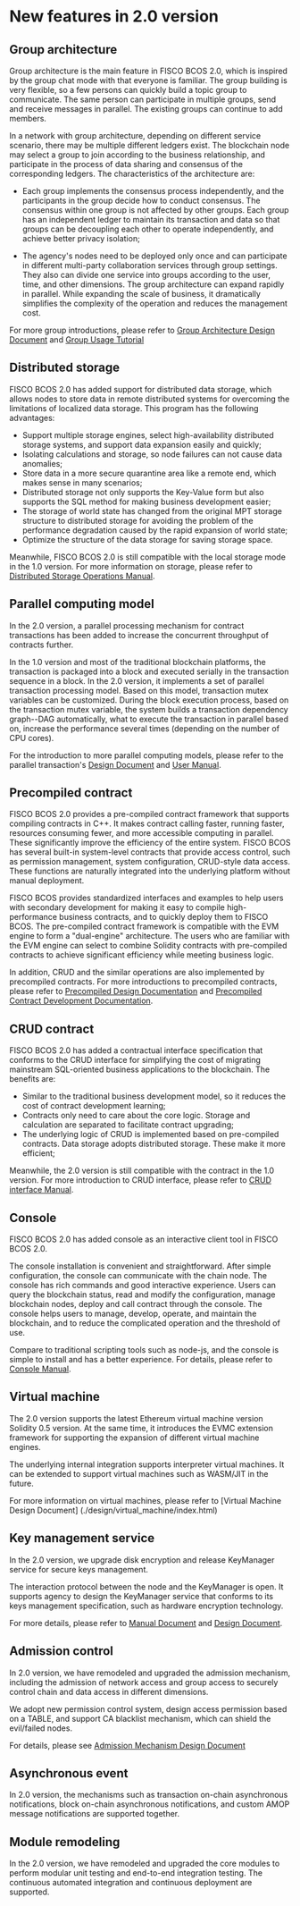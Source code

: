# New features in 2.0 version

## Group architecture

Group architecture is the main feature in FISCO BCOS 2.0, which is inspired by the group chat mode with that everyone is familiar. The group building is very flexible, so a few persons can quickly build a topic group to communicate. The same person can participate in multiple groups, send and receive messages in parallel. The existing groups can continue to add members.

In a network with group architecture, depending on different service scenario, there may be multiple different ledgers exist. The blockchain node may select a group to join according to the business relationship, and participate in the process of data sharing and consensus of the corresponding ledgers. The characteristics of the architecture are:

- Each group implements the consensus process independently, and the participants in the group decide how to conduct consensus. The consensus within one group is not affected by other groups. Each group has an independent ledger to maintain its transaction and data so that groups can be decoupling each other to operate independently, and achieve better privacy isolation;

- The agency's nodes need to be deployed only once and can participate in different multi-party collaboration services through group settings. They also can divide one service into groups according to the user, time, and other dimensions. The group architecture can expand rapidly in parallel. While expanding the scale of business, it dramatically simplifies the complexity of the operation and reduces the management cost.

For more group introductions, please refer to [Group Architecture Design Document](./design/architecture/group.md) and [Group Usage Tutorial](./manual/group_use_cases.md)

## Distributed storage

FISCO BCOS 2.0 has added support for distributed data storage, which allows nodes to store data in remote distributed systems for overcoming the limitations of localized data storage. This program has the following advantages:

- Support multiple storage engines, select high-availability distributed storage systems, and support data expansion easily and quickly;
- Isolating calculations and storage, so node failures can not cause data anomalies;
- Store data in a more secure quarantine area like a remote end, which makes sense in many scenarios;
- Distributed storage not only supports the Key-Value form but also supports the SQL method for making business development easier;
- The storage of world state has changed from the original MPT storage structure to distributed storage for avoiding the problem of the performance degradation caused by the rapid expansion of world state;
- Optimize the structure of the data storage for saving storage space.

Meanwhile, FISCO BCOS 2.0 is still compatible with the local storage mode in the 1.0 version. For more information on storage, please refer to [Distributed Storage Operations Manual](./manual/distributed_storage.md).

## Parallel computing model

In the 2.0 version, a parallel processing mechanism for contract transactions has been added to increase the concurrent throughput of contracts further.

In the 1.0 version and most of the traditional blockchain platforms, the transaction is packaged into a block and executed serially in the transaction sequence in a block.
In the 2.0 version, it implements a set of parallel transaction processing model. Based on this model, transaction mutex variables can be customized.
During the block execution process, based on the transaction mutex variable, the system builds a transaction dependency graph--DAG automatically, what to execute the transaction in parallel based on, increase the performance several times (depending on the number of CPU cores).

For the introduction to more parallel computing models, please refer to the parallel transaction's [Design Document](./Design/Parallel/dag.md) and [User Manual](./manual/transaction_parallel.md).

## Precompiled contract

FISCO BCOS 2.0 provides a pre-compiled contract framework that supports compiling contracts in C++. It makes contract calling faster,  running faster, resources consuming fewer, and more accessible computing in parallel. These significantly improve the efficiency of the entire system. FISCO BCOS has several built-in system-level contracts that provide access control, such as permission management, system configuration, CRUD-style data access. These functions are naturally integrated into the underlying platform without manual deployment.

FISCO BCOS provides standardized interfaces and examples to help users with secondary development for making it easy to compile high-performance business contracts, and to quickly deploy them to FISCO BCOS. The pre-compiled contract framework is compatible with the EVM engine to form a "dual-engine" architecture. The users who are familiar with the EVM engine can select to combine Solidity contracts with pre-compiled contracts to achieve significant efficiency while meeting business logic.

In addition, CRUD and the similar operations are also implemented by precompiled contracts. For more introductions to precompiled contracts, please refer to [Precompiled Design Documentation](./design/virtual_machine/precompiled.md) and [Precompiled Contract Development Documentation](./manual/smart_contract.html#id2).

## CRUD contract

FISCO BCOS 2.0 has added a contractual interface specification that conforms to the CRUD interface for simplifying the cost of migrating mainstream SQL-oriented business applications to the blockchain. The benefits are:

- Similar to the traditional business development model, so it reduces the cost of contract development learning;
- Contracts only need to care about the core logic. Storage and calculation are separated to facilitate contract upgrading;
- The underlying logic of CRUD is implemented based on pre-compiled contracts. Data storage adopts distributed storage. These make it more efficient;

Meanwhile, the 2.0 version is still compatible with the contract in the 1.0 version. For more introduction to CRUD interface, please refer to [CRUD interface Manual](./manual/smart_contract.html#crud).

## Console

FISCO BCOS 2.0 has added console as an interactive client tool in FISCO BCOS 2.0.

The console installation is convenient and straightforward. After simple configuration, the console can communicate with the chain node. The console has rich commands and good interactive experience. Users can query the blockchain status, read and modify the configuration, manage blockchain nodes, deploy and call contract through the console. The console helps users to manage, develop, operate, and maintain the blockchain, and to reduce the complicated operation and the threshold of use.

Compare to traditional scripting tools such as node-js, and the console is simple to install and has a better experience. For details, please refer to [Console Manual](./manual/console.md).

## Virtual machine

The 2.0 version supports the latest Ethereum virtual machine version Solidity 0.5 version. At the same time, it introduces the EVMC extension framework for supporting the expansion of different virtual machine engines.

The underlying internal integration supports interpreter virtual machines. It can be extended to support virtual machines such as WASM/JIT in the future.

For more information on virtual machines, please refer to [Virtual Machine Design Document] (./design/virtual_machine/index.html)


## Key management service

In the 2.0 version, we upgrade disk encryption and release KeyManager service for secure keys management.

The interaction protocol between the node and the KeyManager is open. It supports agency to design the KeyManager service that conforms to its keys management specification, such as hardware encryption technology. 

For more details, please refer to [Manual Document](./manual/storage_security.md) and [Design Document](./design/features/storage_security.md).

## Admission control

In 2.0 version, we have remodeled and upgraded the admission mechanism, including the admission of network access and group access to securely control chain and data access in different dimensions.

We adopt new permission control system, design access permission based on a TABLE, and support CA blacklist mechanism, which can shield the evil/failed nodes.

For details, please see [Admission Mechanism Design Document](./design/security_control/index.html)

## Asynchronous event

In 2.0 version, the mechanisms such as transaction on-chain asynchronous notifications, block on-chain asynchronous notifications, and custom AMOP message notifications are supported together.

## Module remodeling

In the 2.0 version, we have remodeled and upgraded the core modules to perform modular unit testing and end-to-end integration testing. The continuous automated integration and continuous deployment are supported.

